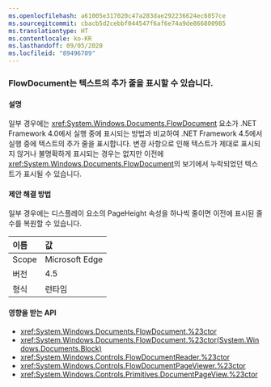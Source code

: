 ```yaml
---
ms.openlocfilehash: a61005e317020c47a283dae292236624ec6057ce
ms.sourcegitcommit: cbacb5d2cebbf044547f6af6e74a9de866800985
ms.translationtype: HT
ms.contentlocale: ko-KR
ms.lasthandoff: 09/05/2020
ms.locfileid: "89496709"
---
```

### <a name="flowdocument-may-show-an-extra-line-of-text"></a>FlowDocument는 텍스트의 추가 줄을 표시할 수 있습니다.

#### <a name="details"></a>설명

일부 경우에는 <xref:System.Windows.Documents.FlowDocument> 요소가 .NET Framework 4.0에서 실행 중에 표시되는 방법과 비교하여 .NET Framework 4.5에서 실행 중에 텍스트의 추가 줄을 표시합니다. 변경 사항으로 인해 텍스트가 제대로 표시되지 않거나 불명확하게 표시되는 경우는 없지만 이전에 <xref:System.Windows.Documents.FlowDocument>의 보기에서 누락되었던 텍스트가 표시될 수 있습니다.

#### <a name="suggestion"></a>제안 해결 방법

일부 경우에는 디스플레이 요소의 PageHeight 속성을 하나씩 줄이면 이전에 표시된 줄 수를 복원할 수 있습니다.

| 이름    | 값       |
|:--------|:------------|
| Scope   |Microsoft Edge|
|버전|4.5|
|형식|런타임|

#### <a name="affected-apis"></a>영향을 받는 API

- <xref:System.Windows.Documents.FlowDocument.%23ctor>
- <xref:System.Windows.Documents.FlowDocument.%23ctor(System.Windows.Documents.Block)>
- <xref:System.Windows.Controls.FlowDocumentReader.%23ctor>
- <xref:System.Windows.Controls.FlowDocumentPageViewer.%23ctor>
- <xref:System.Windows.Controls.Primitives.DocumentPageView.%23ctor>

<!--

#### Affected APIs

- `M:System.Windows.Documents.FlowDocument.#ctor`
- `M:System.Windows.Documents.FlowDocument.#ctor(System.Windows.Documents.Block)`
- `M:System.Windows.Controls.FlowDocumentReader.#ctor`
- `M:System.Windows.Controls.FlowDocumentPageViewer.#ctor`
- `M:System.Windows.Controls.Primitives.DocumentPageView.#ctor`

-->
